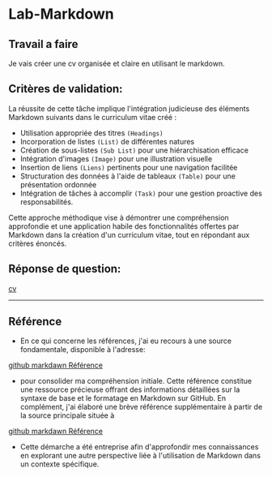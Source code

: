# Lab-Markdown
## Travail a faire

  Je vais créer une cv organisée et claire en utilisant le markdown.

## Critères de validation:

La réussite de cette tâche implique l'intégration judicieuse des éléments Markdown suivants dans le curriculum vitae créé :

- Utilisation appropriée des titres `(Headings)`
- Incorporation de listes `(List)` de différentes natures
- Création de sous-listes `(Sub List)` pour une hiérarchisation efficace
- Intégration d'images `(Image)` pour une illustration visuelle
- Insertion de liens `(Liens)` pertinents pour une navigation facilitée
- Structuration des données à l'aide de tableaux `(Table)` pour une présentation ordonnée
- Intégration de tâches à accomplir `(Task)` pour une gestion proactive des responsabilités.

Cette approche méthodique vise à démontrer une compréhension approfondie et une application habile des fonctionnalités offertes par Markdown dans la création d'un curriculum vitae, tout en répondant aux critères énoncés.



## Réponse de question:

[cv](https://github.com/imranesarsri/CNMH/blob/master/Branche-Technique/Labs/Lab-Markdown/cv.md)
___


## Référence

- En ce qui concerne les références, j'ai eu recours à une source fondamentale, disponible à l'adresse:

[github markdawn Référence](https://docs.github.com/en/get-started/writing-on-github/getting-started-with-writing-and-formatting-on-github/basic-writing-and-formatting-syntax)

- pour consolider ma compréhension initiale. Cette référence constitue une ressource précieuse offrant des informations détaillées sur la syntaxe de base et le formatage en Markdown sur GitHub. En complément, j'ai élaboré une brève référence supplémentaire à partir de la source principale située à  
  
[github markdawn Référence](./comment-rédiger-une-fichier-markdown.md)

- Cette démarche a été entreprise afin d'approfondir mes connaissances en explorant une autre perspective liée à l'utilisation de Markdown dans un contexte spécifique.